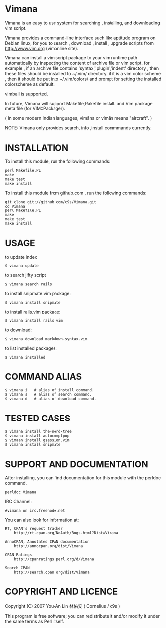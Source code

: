 Vimana
======

Vimana is an easy to use system for searching , installing, and downloading vim
script.

Vimana provides a command-line interface such like aptitude program on
Debian linux, for you to search , download , install , upgrade scripts from
http://www.vim.org (vimonline site).

Vimana can install a vim script package to your vim runtime path automatically
by inspecting the content of archive file or vim script. for example , if an
archive file contains 'syntax','plugin','indent' directory , then these files
should be installed to ~/.vim/ directory.   if it is a vim color scheme ,
then it should be put into ~/.vim/colors/ and prompt for setting the
installed colorscheme as default.

vimball is supported.

In future, Vimana will support Makefile,Rakefile install. and Vim package meta
file (for VIM::Packager).

( In some modern Indian languages, vimāna or vimān means "aircraft". )

NOTE: Vimana only provides search, info ,install commmands currently.

INSTALLATION
===============

To install this module, run the following commands:

	perl Makefile.PL
	make
	make test
	make install

To install this module from github.com , run the following commands:

    git clone git://github.com/c9s/Vimana.git
    cd Vimana
    perl Makefile.PL 
    make
    make test
    make install

USAGE
========

to update index

    $ vimana update 

to search jifty script

    $ vimana search rails

to install snipmate.vim package:

    $ vimana install snipmate

to install rails.vim package:

    $ vimana install rails.vim

to download:

    $ vimana download markdown-syntax.vim

to list installed packages:

    $ vimana installed

COMMAND ALIAS
=============

    $ vimana i   # alias of install command.
    $ vimana s   # alias of search command.
    $ vimana d   # alias of download command.

TESTED CASES
============

    $ vimana install the-nerd-tree
    $ vimana install autocomplpop
    $ vimaan install gsession.vim
    $ vimana install snipmate

SUPPORT AND DOCUMENTATION
==========================

After installing, you can find documentation for this module with the
perldoc command.

    perldoc Vimana

IRC Channel:

    #vimana on irc.freenode.net

You can also look for information at:

    RT, CPAN's request tracker
        http://rt.cpan.org/NoAuth/Bugs.html?Dist=Vimana

    AnnoCPAN, Annotated CPAN documentation
        http://annocpan.org/dist/Vimana

    CPAN Ratings
        http://cpanratings.perl.org/d/Vimana

    Search CPAN
        http://search.cpan.org/dist/Vimana


COPYRIGHT AND LICENCE
=========================

Copyright (C) 2007 You-An Lin 林佑安 ( Cornelius / c9s )

This program is free software; you can redistribute it and/or modify it
under the same terms as Perl itself.
